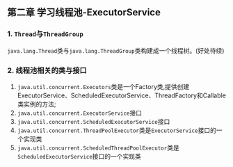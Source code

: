 ## 第二章 学习线程池-ExecutorService
### 1. `Thread`与`ThreadGroup`
`java.lang.Thread`类与`java.lang.ThreadGroup`类构建成一个线程树。(好处待续)
### 2. 线程池相关的类与接口
1. `java.util.concurrent.Executors`类是一个Factory类,提供创建ExecutorService、ScheduledExecutorService、ThreadFactory和Callable类实例的方法;
2. `java.util.concurrent.ExecutorService`接口
3. `java.util.concurrent.ScheduledExecutorService`接口
4. `java.util.concurrent.ThreadPoolExecutor`类是`ExecutorService`接口的一个实现类
5. `java.util.concurrent.ScheduledThreadPoolExecutor`类是`ScheduledExecutorService`接口的一个实现类
